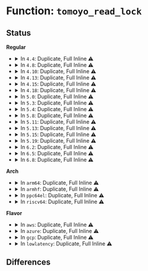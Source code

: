 # Function: <code>tomoyo_read_lock</code>

## Status
<b>Regular</b>
<ul>
<li>
<details>
<summary>In <code>4.4</code>: Duplicate, Full Inline ⚠️</summary>

**Collision:** Static Duplication

**Inline:** Full

**Transformation:** False

**Instances:**

```
In security/tomoyo/common.c (ffffffff81f98d99)
Location: security/tomoyo/common.h:1095
Inline: True
Inline callers:
  - security/tomoyo/common.c:tomoyo_load_builtin_policy
  - security/tomoyo/common.c:tomoyo_read_control
  - security/tomoyo/common.c:tomoyo_write_control
  - security/tomoyo/common.c:tomoyo_check_profile
```
```
In security/tomoyo/file.c (ffffffff8136f380)
Location: security/tomoyo/common.h:1095
Inline: True
Inline callers:
  - security/tomoyo/file.c:tomoyo_path_number_perm
  - security/tomoyo/file.c:tomoyo_check_open_permission
  - security/tomoyo/file.c:tomoyo_path_perm
  - security/tomoyo/file.c:tomoyo_mkdev_perm
  - security/tomoyo/file.c:tomoyo_path2_perm
```
```
In security/tomoyo/mount.c (ffffffff8137172d)
Location: security/tomoyo/common.h:1095
Inline: True
Inline callers:
  - security/tomoyo/mount.c:tomoyo_mount_permission
```
```
In security/tomoyo/network.c (ffffffff81371a36)
Location: security/tomoyo/common.h:1095
Inline: True
Inline callers:
  - security/tomoyo/network.c:tomoyo_unix_entry
```
```
In security/tomoyo/securityfs_if.c (ffffffff81372f23)
Location: security/tomoyo/common.h:1095
Inline: True
Inline callers:
  - security/tomoyo/securityfs_if.c:tomoyo_write_self
```
```
In security/tomoyo/tomoyo.c (ffffffff813735d6)
Location: security/tomoyo/common.h:1095
Inline: True
```
</details>
</li>
<li>
<details>
<summary>In <code>4.8</code>: Duplicate, Full Inline ⚠️</summary>

**Collision:** Static Duplication

**Inline:** Full

**Transformation:** False

**Instances:**

```
In security/tomoyo/common.c (ffffffff813a1c2a)
Location: security/tomoyo/common.h:1095
Inline: True
Inline callers:
  - security/tomoyo/common.c:tomoyo_check_profile
  - security/tomoyo/common.c:tomoyo_write_control
  - security/tomoyo/common.c:tomoyo_read_control
  - security/tomoyo/common.c:tomoyo_load_builtin_policy
```
```
In security/tomoyo/file.c (ffffffff813a5dec)
Location: security/tomoyo/common.h:1095
Inline: True
Inline callers:
  - security/tomoyo/file.c:tomoyo_path2_perm
  - security/tomoyo/file.c:tomoyo_mkdev_perm
  - security/tomoyo/file.c:tomoyo_path_perm
  - security/tomoyo/file.c:tomoyo_check_open_permission
  - security/tomoyo/file.c:tomoyo_path_number_perm
```
```
In security/tomoyo/mount.c (ffffffff813a7b3d)
Location: security/tomoyo/common.h:1095
Inline: True
Inline callers:
  - security/tomoyo/mount.c:tomoyo_mount_permission
```
```
In security/tomoyo/network.c (ffffffff813a7e58)
Location: security/tomoyo/common.h:1095
Inline: True
Inline callers:
  - security/tomoyo/network.c:tomoyo_unix_entry
```
```
In security/tomoyo/securityfs_if.c (ffffffff813a91f3)
Location: security/tomoyo/common.h:1095
Inline: True
Inline callers:
  - security/tomoyo/securityfs_if.c:tomoyo_write_self
```
```
In security/tomoyo/tomoyo.c (ffffffff813a99f6)
Location: security/tomoyo/common.h:1095
Inline: True
```
</details>
</li>
<li>
<details>
<summary>In <code>4.10</code>: Duplicate, Full Inline ⚠️</summary>

**Collision:** Static Duplication

**Inline:** Full

**Transformation:** False

**Instances:**

```
In security/tomoyo/common.c (ffffffff813b87aa)
Location: security/tomoyo/common.h:1095
Inline: True
Inline callers:
  - security/tomoyo/common.c:tomoyo_check_profile
  - security/tomoyo/common.c:tomoyo_write_control
  - security/tomoyo/common.c:tomoyo_read_control
  - security/tomoyo/common.c:tomoyo_load_builtin_policy
```
```
In security/tomoyo/file.c (ffffffff813bc96c)
Location: security/tomoyo/common.h:1095
Inline: True
Inline callers:
  - security/tomoyo/file.c:tomoyo_path2_perm
  - security/tomoyo/file.c:tomoyo_mkdev_perm
  - security/tomoyo/file.c:tomoyo_path_perm
  - security/tomoyo/file.c:tomoyo_check_open_permission
  - security/tomoyo/file.c:tomoyo_path_number_perm
```
```
In security/tomoyo/mount.c (ffffffff813be6cd)
Location: security/tomoyo/common.h:1095
Inline: True
Inline callers:
  - security/tomoyo/mount.c:tomoyo_mount_permission
```
```
In security/tomoyo/network.c (ffffffff813be9e8)
Location: security/tomoyo/common.h:1095
Inline: True
Inline callers:
  - security/tomoyo/network.c:tomoyo_unix_entry
```
```
In security/tomoyo/securityfs_if.c (ffffffff813bfd63)
Location: security/tomoyo/common.h:1095
Inline: True
Inline callers:
  - security/tomoyo/securityfs_if.c:tomoyo_write_self
```
```
In security/tomoyo/tomoyo.c (ffffffff813c0566)
Location: security/tomoyo/common.h:1095
Inline: True
```
</details>
</li>
<li>
<details>
<summary>In <code>4.13</code>: Duplicate, Full Inline ⚠️</summary>

**Collision:** Static Duplication

**Inline:** Full

**Transformation:** False

**Instances:**

```
In security/tomoyo/common.c (ffffffff813cf056)
Location: security/tomoyo/common.h:1097
Inline: True
Inline callers:
  - security/tomoyo/common.c:tomoyo_check_profile
  - security/tomoyo/common.c:tomoyo_write_control
  - security/tomoyo/common.c:tomoyo_read_control
  - security/tomoyo/common.c:tomoyo_load_builtin_policy
```
```
In security/tomoyo/file.c (ffffffff813d32b3)
Location: security/tomoyo/common.h:1097
Inline: True
Inline callers:
  - security/tomoyo/file.c:tomoyo_path2_perm
  - security/tomoyo/file.c:tomoyo_mkdev_perm
  - security/tomoyo/file.c:tomoyo_path_perm
  - security/tomoyo/file.c:tomoyo_check_open_permission
  - security/tomoyo/file.c:tomoyo_path_number_perm
```
```
In security/tomoyo/mount.c (ffffffff813d4fcd)
Location: security/tomoyo/common.h:1097
Inline: True
Inline callers:
  - security/tomoyo/mount.c:tomoyo_mount_permission
```
```
In security/tomoyo/network.c (ffffffff813d53b5)
Location: security/tomoyo/common.h:1097
Inline: True
Inline callers:
  - security/tomoyo/network.c:tomoyo_unix_entry
```
```
In security/tomoyo/securityfs_if.c (ffffffff813d6626)
Location: security/tomoyo/common.h:1097
Inline: True
Inline callers:
  - security/tomoyo/securityfs_if.c:tomoyo_write_self
```
```
In security/tomoyo/tomoyo.c (ffffffff813d6ed9)
Location: security/tomoyo/common.h:1097
Inline: True
```
</details>
</li>
<li>
<details>
<summary>In <code>4.15</code>: Duplicate, Full Inline ⚠️</summary>

**Collision:** Static Duplication

**Inline:** Full

**Transformation:** False

**Instances:**

```
In security/tomoyo/common.c (ffffffff813f5506)
Location: security/tomoyo/common.h:1099
Inline: True
Inline callers:
  - security/tomoyo/common.c:tomoyo_check_profile
  - security/tomoyo/common.c:tomoyo_write_control
  - security/tomoyo/common.c:tomoyo_read_control
  - security/tomoyo/common.c:tomoyo_load_builtin_policy
```
```
In security/tomoyo/file.c (ffffffff813f97c3)
Location: security/tomoyo/common.h:1099
Inline: True
Inline callers:
  - security/tomoyo/file.c:tomoyo_path2_perm
  - security/tomoyo/file.c:tomoyo_mkdev_perm
  - security/tomoyo/file.c:tomoyo_path_perm
  - security/tomoyo/file.c:tomoyo_check_open_permission
  - security/tomoyo/file.c:tomoyo_path_number_perm
```
```
In security/tomoyo/mount.c (ffffffff813fb4dd)
Location: security/tomoyo/common.h:1099
Inline: True
Inline callers:
  - security/tomoyo/mount.c:tomoyo_mount_permission
```
```
In security/tomoyo/network.c (ffffffff813fb7b5)
Location: security/tomoyo/common.h:1099
Inline: True
Inline callers:
  - security/tomoyo/network.c:tomoyo_unix_entry
```
```
In security/tomoyo/securityfs_if.c (ffffffff813fcb56)
Location: security/tomoyo/common.h:1099
Inline: True
Inline callers:
  - security/tomoyo/securityfs_if.c:tomoyo_write_self
```
```
In security/tomoyo/tomoyo.c (ffffffff813fd409)
Location: security/tomoyo/common.h:1099
Inline: True
```
</details>
</li>
<li>
<details>
<summary>In <code>4.18</code>: Duplicate, Full Inline ⚠️</summary>

**Collision:** Static Duplication

**Inline:** Full

**Transformation:** False

**Instances:**

```
In security/tomoyo/common.c (ffffffff81426445)
Location: security/tomoyo/common.h:1096
Inline: True
Inline callers:
  - security/tomoyo/common.c:tomoyo_check_profile
  - security/tomoyo/common.c:tomoyo_write_control
  - security/tomoyo/common.c:tomoyo_read_control
  - security/tomoyo/common.c:tomoyo_load_builtin_policy
```
```
In security/tomoyo/file.c (ffffffff8142a7c5)
Location: security/tomoyo/common.h:1096
Inline: True
Inline callers:
  - security/tomoyo/file.c:tomoyo_path2_perm
  - security/tomoyo/file.c:tomoyo_mkdev_perm
  - security/tomoyo/file.c:tomoyo_path_perm
  - security/tomoyo/file.c:tomoyo_check_open_permission
  - security/tomoyo/file.c:tomoyo_path_number_perm
```
```
In security/tomoyo/mount.c (ffffffff8142c44d)
Location: security/tomoyo/common.h:1096
Inline: True
Inline callers:
  - security/tomoyo/mount.c:tomoyo_mount_permission
```
```
In security/tomoyo/network.c (ffffffff8142c73f)
Location: security/tomoyo/common.h:1096
Inline: True
Inline callers:
  - security/tomoyo/network.c:tomoyo_unix_entry
```
```
In security/tomoyo/securityfs_if.c (ffffffff8142da81)
Location: security/tomoyo/common.h:1096
Inline: True
Inline callers:
  - security/tomoyo/securityfs_if.c:tomoyo_write_self
```
```
In security/tomoyo/tomoyo.c (ffffffff8142e2de)
Location: security/tomoyo/common.h:1096
Inline: True
```
</details>
</li>
<li>
<details>
<summary>In <code>5.0</code>: Duplicate, Full Inline ⚠️</summary>

**Collision:** Static Duplication

**Inline:** Full

**Transformation:** False

**Instances:**

```
In security/tomoyo/common.c (ffffffff81442b45)
Location: security/tomoyo/common.h:1099
Inline: True
Inline callers:
  - security/tomoyo/common.c:tomoyo_check_profile
  - security/tomoyo/common.c:tomoyo_write_control
  - security/tomoyo/common.c:tomoyo_read_control
  - security/tomoyo/common.c:tomoyo_load_builtin_policy
```
```
In security/tomoyo/file.c (ffffffff81447095)
Location: security/tomoyo/common.h:1099
Inline: True
Inline callers:
  - security/tomoyo/file.c:tomoyo_path2_perm
  - security/tomoyo/file.c:tomoyo_mkdev_perm
  - security/tomoyo/file.c:tomoyo_path_perm
  - security/tomoyo/file.c:tomoyo_check_open_permission
  - security/tomoyo/file.c:tomoyo_path_number_perm
```
```
In security/tomoyo/mount.c (ffffffff81448d9d)
Location: security/tomoyo/common.h:1099
Inline: True
Inline callers:
  - security/tomoyo/mount.c:tomoyo_mount_permission
```
```
In security/tomoyo/network.c (ffffffff8144908f)
Location: security/tomoyo/common.h:1099
Inline: True
Inline callers:
  - security/tomoyo/network.c:tomoyo_unix_entry
```
```
In security/tomoyo/securityfs_if.c (ffffffff8144a3d1)
Location: security/tomoyo/common.h:1099
Inline: True
Inline callers:
  - security/tomoyo/securityfs_if.c:tomoyo_write_self
```
```
In security/tomoyo/tomoyo.c (ffffffff8144ac69)
Location: security/tomoyo/common.h:1099
Inline: True
```
</details>
</li>
<li>
<details>
<summary>In <code>5.3</code>: Duplicate, Full Inline ⚠️</summary>

**Collision:** Static Duplication

**Inline:** Full

**Transformation:** False

**Instances:**

```
In security/tomoyo/common.c (ffffffff81470715)
Location: security/tomoyo/common.h:1109
Inline: True
Inline callers:
  - security/tomoyo/common.c:tomoyo_check_profile
  - security/tomoyo/common.c:tomoyo_write_control
  - security/tomoyo/common.c:tomoyo_read_control
  - security/tomoyo/common.c:tomoyo_load_builtin_policy
```
```
In security/tomoyo/file.c (ffffffff81474ca8)
Location: security/tomoyo/common.h:1109
Inline: True
Inline callers:
  - security/tomoyo/file.c:tomoyo_path2_perm
  - security/tomoyo/file.c:tomoyo_mkdev_perm
  - security/tomoyo/file.c:tomoyo_path_perm
  - security/tomoyo/file.c:tomoyo_check_open_permission
  - security/tomoyo/file.c:tomoyo_path_number_perm
```
```
In security/tomoyo/mount.c (ffffffff814769d0)
Location: security/tomoyo/common.h:1109
Inline: True
Inline callers:
  - security/tomoyo/mount.c:tomoyo_mount_permission
```
```
In security/tomoyo/network.c (ffffffff81476e9d)
Location: security/tomoyo/common.h:1109
Inline: True
Inline callers:
  - security/tomoyo/network.c:tomoyo_unix_entry
```
```
In security/tomoyo/securityfs_if.c (ffffffff814781a3)
Location: security/tomoyo/common.h:1109
Inline: True
Inline callers:
  - security/tomoyo/securityfs_if.c:tomoyo_write_self
```
```
In security/tomoyo/tomoyo.c (ffffffff814788fe)
Location: security/tomoyo/common.h:1109
Inline: True
```
</details>
</li>
<li>
<details>
<summary>In <code>5.4</code>: Duplicate, Full Inline ⚠️</summary>

**Collision:** Static Duplication

**Inline:** Full

**Transformation:** False

**Instances:**

```
In security/tomoyo/common.c (ffffffff8148a4d5)
Location: security/tomoyo/common.h:1109
Inline: True
Inline callers:
  - security/tomoyo/common.c:tomoyo_check_profile
  - security/tomoyo/common.c:tomoyo_write_control
  - security/tomoyo/common.c:tomoyo_read_control
  - security/tomoyo/common.c:tomoyo_load_builtin_policy
```
```
In security/tomoyo/file.c (ffffffff8148ea48)
Location: security/tomoyo/common.h:1109
Inline: True
Inline callers:
  - security/tomoyo/file.c:tomoyo_path2_perm
  - security/tomoyo/file.c:tomoyo_mkdev_perm
  - security/tomoyo/file.c:tomoyo_path_perm
  - security/tomoyo/file.c:tomoyo_check_open_permission
  - security/tomoyo/file.c:tomoyo_path_number_perm
```
```
In security/tomoyo/mount.c (ffffffff81490770)
Location: security/tomoyo/common.h:1109
Inline: True
Inline callers:
  - security/tomoyo/mount.c:tomoyo_mount_permission
```
```
In security/tomoyo/network.c (ffffffff81490c3d)
Location: security/tomoyo/common.h:1109
Inline: True
Inline callers:
  - security/tomoyo/network.c:tomoyo_unix_entry
```
```
In security/tomoyo/securityfs_if.c (ffffffff81491ec3)
Location: security/tomoyo/common.h:1109
Inline: True
Inline callers:
  - security/tomoyo/securityfs_if.c:tomoyo_write_self
```
```
In security/tomoyo/tomoyo.c (ffffffff8149261e)
Location: security/tomoyo/common.h:1109
Inline: True
```
</details>
</li>
<li>
<details>
<summary>In <code>5.8</code>: Duplicate, Full Inline ⚠️</summary>

**Collision:** Static Duplication

**Inline:** Full

**Transformation:** False

**Instances:**

```
In security/tomoyo/common.c (ffffffff814e1665)
Location: security/tomoyo/common.h:1109
Inline: True
Inline callers:
  - security/tomoyo/common.c:tomoyo_check_profile
  - security/tomoyo/common.c:tomoyo_write_control
  - security/tomoyo/common.c:tomoyo_read_control
  - security/tomoyo/common.c:tomoyo_load_builtin_policy
```
```
In security/tomoyo/file.c (ffffffff814e5cd8)
Location: security/tomoyo/common.h:1109
Inline: True
Inline callers:
  - security/tomoyo/file.c:tomoyo_path2_perm
  - security/tomoyo/file.c:tomoyo_mkdev_perm
  - security/tomoyo/file.c:tomoyo_path_perm
  - security/tomoyo/file.c:tomoyo_check_open_permission
  - security/tomoyo/file.c:tomoyo_path_number_perm
```
```
In security/tomoyo/mount.c (ffffffff814e7af0)
Location: security/tomoyo/common.h:1109
Inline: True
Inline callers:
  - security/tomoyo/mount.c:tomoyo_mount_permission
```
```
In security/tomoyo/network.c (ffffffff814e7fcd)
Location: security/tomoyo/common.h:1109
Inline: True
Inline callers:
  - security/tomoyo/network.c:tomoyo_unix_entry
  - security/tomoyo/network.c:tomoyo_inet_entry
```
```
In security/tomoyo/securityfs_if.c (ffffffff814e9293)
Location: security/tomoyo/common.h:1109
Inline: True
Inline callers:
  - security/tomoyo/securityfs_if.c:tomoyo_write_self
```
```
In security/tomoyo/tomoyo.c (ffffffff814e9a0e)
Location: security/tomoyo/common.h:1109
Inline: True
```
</details>
</li>
<li>
<details>
<summary>In <code>5.11</code>: Duplicate, Full Inline ⚠️</summary>

**Collision:** Static Duplication

**Inline:** Full

**Transformation:** False

**Instances:**

```
In security/tomoyo/common.c (ffffffff814fea95)
Location: security/tomoyo/common.h:1109
Inline: True
Inline callers:
  - security/tomoyo/common.c:tomoyo_check_profile
  - security/tomoyo/common.c:tomoyo_write_control
  - security/tomoyo/common.c:tomoyo_read_control
  - security/tomoyo/common.c:tomoyo_load_builtin_policy
```
```
In security/tomoyo/file.c (ffffffff815030d8)
Location: security/tomoyo/common.h:1109
Inline: True
Inline callers:
  - security/tomoyo/file.c:tomoyo_path2_perm
  - security/tomoyo/file.c:tomoyo_mkdev_perm
  - security/tomoyo/file.c:tomoyo_path_perm
  - security/tomoyo/file.c:tomoyo_check_open_permission
  - security/tomoyo/file.c:tomoyo_path_number_perm
```
```
In security/tomoyo/mount.c (ffffffff81504e70)
Location: security/tomoyo/common.h:1109
Inline: True
Inline callers:
  - security/tomoyo/mount.c:tomoyo_mount_permission
```
```
In security/tomoyo/network.c (ffffffff8150534d)
Location: security/tomoyo/common.h:1109
Inline: True
Inline callers:
  - security/tomoyo/network.c:tomoyo_unix_entry
  - security/tomoyo/network.c:tomoyo_inet_entry
```
```
In security/tomoyo/securityfs_if.c (ffffffff815065bf)
Location: security/tomoyo/common.h:1109
Inline: True
Inline callers:
  - security/tomoyo/securityfs_if.c:tomoyo_write_self
```
```
In security/tomoyo/tomoyo.c (ffffffff81506d2e)
Location: security/tomoyo/common.h:1109
Inline: True
```
</details>
</li>
<li>
<details>
<summary>In <code>5.13</code>: Duplicate, Full Inline ⚠️</summary>

**Collision:** Static Duplication

**Inline:** Full

**Transformation:** False

**Instances:**

```
In security/tomoyo/common.c (ffffffff81505735)
Location: security/tomoyo/common.h:1109
Inline: True
Inline callers:
  - security/tomoyo/common.c:tomoyo_check_profile
  - security/tomoyo/common.c:tomoyo_write_control
  - security/tomoyo/common.c:tomoyo_read_control
  - security/tomoyo/common.c:tomoyo_load_builtin_policy
```
```
In security/tomoyo/file.c (ffffffff81509ca8)
Location: security/tomoyo/common.h:1109
Inline: True
Inline callers:
  - security/tomoyo/file.c:tomoyo_path2_perm
  - security/tomoyo/file.c:tomoyo_mkdev_perm
  - security/tomoyo/file.c:tomoyo_path_perm
  - security/tomoyo/file.c:tomoyo_check_open_permission
  - security/tomoyo/file.c:tomoyo_path_number_perm
```
```
In security/tomoyo/mount.c (ffffffff8150b9f0)
Location: security/tomoyo/common.h:1109
Inline: True
Inline callers:
  - security/tomoyo/mount.c:tomoyo_mount_permission
```
```
In security/tomoyo/network.c (ffffffff8150becd)
Location: security/tomoyo/common.h:1109
Inline: True
Inline callers:
  - security/tomoyo/network.c:tomoyo_unix_entry
  - security/tomoyo/network.c:tomoyo_check_inet_address
```
```
In security/tomoyo/securityfs_if.c (ffffffff8150d0ff)
Location: security/tomoyo/common.h:1109
Inline: True
Inline callers:
  - security/tomoyo/securityfs_if.c:tomoyo_write_self
```
```
In security/tomoyo/tomoyo.c (ffffffff8150d86e)
Location: security/tomoyo/common.h:1109
Inline: True
```
</details>
</li>
<li>
<details>
<summary>In <code>5.15</code>: Duplicate, Full Inline ⚠️</summary>

**Collision:** Static Duplication

**Inline:** Full

**Transformation:** False

**Instances:**

```
In security/tomoyo/common.c (ffffffff81562555)
Location: security/tomoyo/common.h:1109
Inline: True
Inline callers:
  - security/tomoyo/common.c:tomoyo_check_profile
  - security/tomoyo/common.c:tomoyo_write_control
  - security/tomoyo/common.c:tomoyo_read_control
  - security/tomoyo/common.c:tomoyo_load_builtin_policy
```
```
In security/tomoyo/file.c (ffffffff81567194)
Location: security/tomoyo/common.h:1109
Inline: True
Inline callers:
  - security/tomoyo/file.c:tomoyo_path2_perm
  - security/tomoyo/file.c:tomoyo_mkdev_perm
  - security/tomoyo/file.c:tomoyo_path_perm
  - security/tomoyo/file.c:tomoyo_check_open_permission
  - security/tomoyo/file.c:tomoyo_path_number_perm
```
```
In security/tomoyo/mount.c (ffffffff81569260)
Location: security/tomoyo/common.h:1109
Inline: True
Inline callers:
  - security/tomoyo/mount.c:tomoyo_mount_permission
```
```
In security/tomoyo/network.c (ffffffff815699fd)
Location: security/tomoyo/common.h:1109
Inline: True
Inline callers:
  - security/tomoyo/network.c:tomoyo_unix_entry
  - security/tomoyo/network.c:tomoyo_check_inet_address
```
```
In security/tomoyo/securityfs_if.c (ffffffff8156ac33)
Location: security/tomoyo/common.h:1109
Inline: True
Inline callers:
  - security/tomoyo/securityfs_if.c:tomoyo_write_self
```
```
In security/tomoyo/tomoyo.c (ffffffff8156b3be)
Location: security/tomoyo/common.h:1109
Inline: True
```
</details>
</li>
<li>
<details>
<summary>In <code>5.19</code>: Duplicate, Full Inline ⚠️</summary>

**Collision:** Static Duplication

**Inline:** Full

**Transformation:** False

**Instances:**

```
In security/tomoyo/common.c (ffffffff815fd635)
Location: security/tomoyo/common.h:1108
Inline: True
Inline callers:
  - security/tomoyo/common.c:tomoyo_check_profile
  - security/tomoyo/common.c:tomoyo_write_control
  - security/tomoyo/common.c:tomoyo_read_control
  - security/tomoyo/common.c:tomoyo_load_builtin_policy
```
```
In security/tomoyo/file.c (ffffffff81602d45)
Location: security/tomoyo/common.h:1108
Inline: True
Inline callers:
  - security/tomoyo/file.c:tomoyo_path2_perm
  - security/tomoyo/file.c:tomoyo_mkdev_perm
  - security/tomoyo/file.c:tomoyo_path_perm
  - security/tomoyo/file.c:tomoyo_check_open_permission
  - security/tomoyo/file.c:tomoyo_path_number_perm
```
```
In security/tomoyo/mount.c (ffffffff81604fdf)
Location: security/tomoyo/common.h:1108
Inline: True
Inline callers:
  - security/tomoyo/mount.c:tomoyo_mount_permission
```
```
In security/tomoyo/network.c (ffffffff81605843)
Location: security/tomoyo/common.h:1108
Inline: True
Inline callers:
  - security/tomoyo/network.c:tomoyo_unix_entry
  - security/tomoyo/network.c:tomoyo_check_inet_address
```
```
In security/tomoyo/securityfs_if.c (ffffffff81606c7f)
Location: security/tomoyo/common.h:1108
Inline: True
Inline callers:
  - security/tomoyo/securityfs_if.c:tomoyo_write_self
```
```
In security/tomoyo/tomoyo.c (ffffffff816075c6)
Location: security/tomoyo/common.h:1108
Inline: True
```
</details>
</li>
<li>
<details>
<summary>In <code>6.2</code>: Duplicate, Full Inline ⚠️</summary>

**Collision:** Static Duplication

**Inline:** Full

**Transformation:** False

**Instances:**

```
In security/tomoyo/common.c (ffffffff816ae425)
Location: security/tomoyo/common.h:1108
Inline: True
Inline callers:
  - security/tomoyo/common.c:tomoyo_check_profile
  - security/tomoyo/common.c:tomoyo_write_control
  - security/tomoyo/common.c:tomoyo_read_control
  - security/tomoyo/common.c:tomoyo_load_builtin_policy
```
```
In security/tomoyo/file.c (ffffffff816b3ec5)
Location: security/tomoyo/common.h:1108
Inline: True
Inline callers:
  - security/tomoyo/file.c:tomoyo_path2_perm
  - security/tomoyo/file.c:tomoyo_mkdev_perm
  - security/tomoyo/file.c:tomoyo_path_perm
  - security/tomoyo/file.c:tomoyo_check_open_permission
  - security/tomoyo/file.c:tomoyo_path_number_perm
```
```
In security/tomoyo/mount.c (ffffffff816b630f)
Location: security/tomoyo/common.h:1108
Inline: True
Inline callers:
  - security/tomoyo/mount.c:tomoyo_mount_permission
```
```
In security/tomoyo/network.c (ffffffff816b6c33)
Location: security/tomoyo/common.h:1108
Inline: True
Inline callers:
  - security/tomoyo/network.c:tomoyo_unix_entry
  - security/tomoyo/network.c:tomoyo_check_inet_address
```
```
In security/tomoyo/securityfs_if.c (ffffffff816b81bf)
Location: security/tomoyo/common.h:1108
Inline: True
Inline callers:
  - security/tomoyo/securityfs_if.c:tomoyo_write_self
```
```
In security/tomoyo/tomoyo.c (ffffffff816b8cf6)
Location: security/tomoyo/common.h:1108
Inline: True
```
</details>
</li>
<li>
<details>
<summary>In <code>6.5</code>: Duplicate, Full Inline ⚠️</summary>

**Collision:** Static Duplication

**Inline:** Full

**Transformation:** False

**Instances:**

```
In security/tomoyo/common.c (ffffffff816e6e55)
Location: security/tomoyo/common.h:1108
Inline: True
Inline callers:
  - security/tomoyo/common.c:tomoyo_check_profile
  - security/tomoyo/common.c:tomoyo_write_control
  - security/tomoyo/common.c:tomoyo_read_control
  - security/tomoyo/common.c:tomoyo_load_builtin_policy
```
```
In security/tomoyo/file.c (ffffffff816ec885)
Location: security/tomoyo/common.h:1108
Inline: True
Inline callers:
  - security/tomoyo/file.c:tomoyo_path2_perm
  - security/tomoyo/file.c:tomoyo_mkdev_perm
  - security/tomoyo/file.c:tomoyo_path_perm
  - security/tomoyo/file.c:tomoyo_check_open_permission
  - security/tomoyo/file.c:tomoyo_path_number_perm
```
```
In security/tomoyo/mount.c (ffffffff816eed1f)
Location: security/tomoyo/common.h:1108
Inline: True
Inline callers:
  - security/tomoyo/mount.c:tomoyo_mount_permission
```
```
In security/tomoyo/network.c (ffffffff816ef613)
Location: security/tomoyo/common.h:1108
Inline: True
Inline callers:
  - security/tomoyo/network.c:tomoyo_unix_entry
  - security/tomoyo/network.c:tomoyo_check_inet_address
```
```
In security/tomoyo/securityfs_if.c (ffffffff816f0b8f)
Location: security/tomoyo/common.h:1108
Inline: True
Inline callers:
  - security/tomoyo/securityfs_if.c:tomoyo_write_self
```
```
In security/tomoyo/tomoyo.c (ffffffff816f16c9)
Location: security/tomoyo/common.h:1108
Inline: True
```
</details>
</li>
<li>
<details>
<summary>In <code>6.8</code>: Duplicate, Full Inline ⚠️</summary>

**Collision:** Static Duplication

**Inline:** Full

**Transformation:** False

**Instances:**

```
In security/tomoyo/common.c (ffffffff81723b65)
Location: security/tomoyo/common.h:1106
Inline: True
Inline callers:
  - security/tomoyo/common.c:tomoyo_check_profile
  - security/tomoyo/common.c:tomoyo_write_control
  - security/tomoyo/common.c:tomoyo_read_control
  - security/tomoyo/common.c:tomoyo_load_builtin_policy
```
```
In security/tomoyo/file.c (ffffffff81729655)
Location: security/tomoyo/common.h:1106
Inline: True
Inline callers:
  - security/tomoyo/file.c:tomoyo_path2_perm
  - security/tomoyo/file.c:tomoyo_mkdev_perm
  - security/tomoyo/file.c:tomoyo_path_perm
  - security/tomoyo/file.c:tomoyo_check_open_permission
  - security/tomoyo/file.c:tomoyo_path_number_perm
```
```
In security/tomoyo/mount.c (ffffffff8172baef)
Location: security/tomoyo/common.h:1106
Inline: True
Inline callers:
  - security/tomoyo/mount.c:tomoyo_mount_permission
```
```
In security/tomoyo/network.c (ffffffff8172c3e3)
Location: security/tomoyo/common.h:1106
Inline: True
Inline callers:
  - security/tomoyo/network.c:tomoyo_unix_entry
  - security/tomoyo/network.c:tomoyo_check_inet_address
```
```
In security/tomoyo/securityfs_if.c (ffffffff8172d95f)
Location: security/tomoyo/common.h:1106
Inline: True
Inline callers:
  - security/tomoyo/securityfs_if.c:tomoyo_write_self
```
```
In security/tomoyo/tomoyo.c (ffffffff8172e499)
Location: security/tomoyo/common.h:1106
Inline: True
```
</details>
</li>
</ul>
<b>Arch</b>
<ul>
<li>
<details>
<summary>In <code>arm64</code>: Duplicate, Full Inline ⚠️</summary>

**Collision:** Static Duplication

**Inline:** Full

**Transformation:** False

**Instances:**

```
In security/tomoyo/common.c (ffff80001057d938)
Location: security/tomoyo/common.h:1109
Inline: True
Inline callers:
  - security/tomoyo/common.c:tomoyo_check_profile
  - security/tomoyo/common.c:tomoyo_write_control
  - security/tomoyo/common.c:tomoyo_read_control
  - security/tomoyo/common.c:tomoyo_load_builtin_policy
```
```
In security/tomoyo/file.c (ffff8000105823c0)
Location: security/tomoyo/common.h:1109
Inline: True
Inline callers:
  - security/tomoyo/file.c:tomoyo_path2_perm
  - security/tomoyo/file.c:tomoyo_mkdev_perm
  - security/tomoyo/file.c:tomoyo_path_perm
  - security/tomoyo/file.c:tomoyo_check_open_permission
  - security/tomoyo/file.c:tomoyo_path_number_perm
```
```
In security/tomoyo/mount.c (ffff8000105849c8)
Location: security/tomoyo/common.h:1109
Inline: True
Inline callers:
  - security/tomoyo/mount.c:tomoyo_mount_permission
```
```
In security/tomoyo/network.c (ffff800010585058)
Location: security/tomoyo/common.h:1109
Inline: True
Inline callers:
  - security/tomoyo/network.c:tomoyo_unix_entry
```
```
In security/tomoyo/securityfs_if.c (ffff800010586664)
Location: security/tomoyo/common.h:1109
Inline: True
Inline callers:
  - security/tomoyo/securityfs_if.c:tomoyo_write_self
```
```
In security/tomoyo/tomoyo.c (ffff80001058720c)
Location: security/tomoyo/common.h:1109
Inline: True
```
</details>
</li>
<li>
<details>
<summary>In <code>armhf</code>: Duplicate, Full Inline ⚠️</summary>

**Collision:** Static Duplication

**Inline:** Full

**Transformation:** False

**Instances:**

```
In security/tomoyo/common.c (c072fe98)
Location: security/tomoyo/common.h:1109
Inline: True
Inline callers:
  - security/tomoyo/common.c:tomoyo_check_profile
  - security/tomoyo/common.c:tomoyo_write_control
  - security/tomoyo/common.c:tomoyo_read_control
  - security/tomoyo/common.c:tomoyo_load_builtin_policy
```
```
In security/tomoyo/file.c (c07342ec)
Location: security/tomoyo/common.h:1109
Inline: True
Inline callers:
  - security/tomoyo/file.c:tomoyo_path2_perm
  - security/tomoyo/file.c:tomoyo_mkdev_perm
  - security/tomoyo/file.c:tomoyo_path_perm
  - security/tomoyo/file.c:tomoyo_check_open_permission
  - security/tomoyo/file.c:tomoyo_path_number_perm
```
```
In security/tomoyo/mount.c (c0736440)
Location: security/tomoyo/common.h:1109
Inline: True
Inline callers:
  - security/tomoyo/mount.c:tomoyo_mount_permission
```
```
In security/tomoyo/network.c (c0736a18)
Location: security/tomoyo/common.h:1109
Inline: True
Inline callers:
  - security/tomoyo/network.c:tomoyo_unix_entry
```
```
In security/tomoyo/securityfs_if.c (c0738038)
Location: security/tomoyo/common.h:1109
Inline: True
Inline callers:
  - security/tomoyo/securityfs_if.c:tomoyo_write_self
```
```
In security/tomoyo/tomoyo.c (c07389f4)
Location: security/tomoyo/common.h:1109
Inline: True
```
</details>
</li>
<li>
<details>
<summary>In <code>ppc64el</code>: Duplicate, Full Inline ⚠️</summary>

**Collision:** Static Duplication

**Inline:** Full

**Transformation:** False

**Instances:**

```
In security/tomoyo/common.c (c0000000006e96cc)
Location: security/tomoyo/common.h:1109
Inline: True
Inline callers:
  - security/tomoyo/common.c:tomoyo_check_profile
  - security/tomoyo/common.c:tomoyo_write_control
  - security/tomoyo/common.c:tomoyo_read_control
  - security/tomoyo/common.c:tomoyo_load_builtin_policy
```
```
In security/tomoyo/file.c (c0000000006f0c90)
Location: security/tomoyo/common.h:1109
Inline: True
Inline callers:
  - security/tomoyo/file.c:tomoyo_path2_perm
  - security/tomoyo/file.c:tomoyo_mkdev_perm
  - security/tomoyo/file.c:tomoyo_path_perm
  - security/tomoyo/file.c:tomoyo_check_open_permission
  - security/tomoyo/file.c:tomoyo_path_number_perm
```
```
In security/tomoyo/mount.c (c0000000006f3d98)
Location: security/tomoyo/common.h:1109
Inline: True
Inline callers:
  - security/tomoyo/mount.c:tomoyo_mount_permission
```
```
In security/tomoyo/network.c (c0000000006f45bc)
Location: security/tomoyo/common.h:1109
Inline: True
Inline callers:
  - security/tomoyo/network.c:tomoyo_unix_entry
```
```
In security/tomoyo/securityfs_if.c (c0000000006f6700)
Location: security/tomoyo/common.h:1109
Inline: True
Inline callers:
  - security/tomoyo/securityfs_if.c:tomoyo_write_self
```
```
In security/tomoyo/tomoyo.c (c0000000006f740c)
Location: security/tomoyo/common.h:1109
Inline: True
```
</details>
</li>
<li>
<details>
<summary>In <code>riscv64</code>: Duplicate, Full Inline ⚠️</summary>

**Collision:** Static Duplication

**Inline:** Full

**Transformation:** False

**Instances:**

```
In security/tomoyo/common.c (ffffffe0003cec94)
Location: security/tomoyo/common.h:1109
Inline: True
Inline callers:
  - security/tomoyo/common.c:tomoyo_check_profile
  - security/tomoyo/common.c:tomoyo_write_control
  - security/tomoyo/common.c:tomoyo_read_control
  - security/tomoyo/common.c:tomoyo_load_builtin_policy
```
```
In security/tomoyo/file.c (ffffffe0003d28e2)
Location: security/tomoyo/common.h:1109
Inline: True
Inline callers:
  - security/tomoyo/file.c:tomoyo_path2_perm
  - security/tomoyo/file.c:tomoyo_mkdev_perm
  - security/tomoyo/file.c:tomoyo_path_perm
  - security/tomoyo/file.c:tomoyo_check_open_permission
  - security/tomoyo/file.c:tomoyo_path_number_perm
```
```
In security/tomoyo/mount.c (ffffffe0003d48d8)
Location: security/tomoyo/common.h:1109
Inline: True
Inline callers:
  - security/tomoyo/mount.c:tomoyo_mount_permission
```
```
In security/tomoyo/network.c (ffffffe0003d4de2)
Location: security/tomoyo/common.h:1109
Inline: True
Inline callers:
  - security/tomoyo/network.c:tomoyo_unix_entry
```
```
In security/tomoyo/securityfs_if.c (ffffffe0003d600c)
Location: security/tomoyo/common.h:1109
Inline: True
Inline callers:
  - security/tomoyo/securityfs_if.c:tomoyo_write_self
```
```
In security/tomoyo/tomoyo.c (ffffffe0003d696a)
Location: security/tomoyo/common.h:1109
Inline: True
```
</details>
</li>
</ul>
<b>Flavor</b>
<ul>
<li>
<details>
<summary>In <code>aws</code>: Duplicate, Full Inline ⚠️</summary>

**Collision:** Static Duplication

**Inline:** Full

**Transformation:** False

**Instances:**

```
In security/tomoyo/common.c (ffffffff81482ab5)
Location: security/tomoyo/common.h:1109
Inline: True
Inline callers:
  - security/tomoyo/common.c:tomoyo_check_profile
  - security/tomoyo/common.c:tomoyo_write_control
  - security/tomoyo/common.c:tomoyo_read_control
  - security/tomoyo/common.c:tomoyo_load_builtin_policy
```
```
In security/tomoyo/file.c (ffffffff81487028)
Location: security/tomoyo/common.h:1109
Inline: True
Inline callers:
  - security/tomoyo/file.c:tomoyo_path2_perm
  - security/tomoyo/file.c:tomoyo_mkdev_perm
  - security/tomoyo/file.c:tomoyo_path_perm
  - security/tomoyo/file.c:tomoyo_check_open_permission
  - security/tomoyo/file.c:tomoyo_path_number_perm
```
```
In security/tomoyo/mount.c (ffffffff81488d50)
Location: security/tomoyo/common.h:1109
Inline: True
Inline callers:
  - security/tomoyo/mount.c:tomoyo_mount_permission
```
```
In security/tomoyo/network.c (ffffffff8148921d)
Location: security/tomoyo/common.h:1109
Inline: True
Inline callers:
  - security/tomoyo/network.c:tomoyo_unix_entry
```
```
In security/tomoyo/securityfs_if.c (ffffffff8148a4a3)
Location: security/tomoyo/common.h:1109
Inline: True
Inline callers:
  - security/tomoyo/securityfs_if.c:tomoyo_write_self
```
```
In security/tomoyo/tomoyo.c (ffffffff8148abfe)
Location: security/tomoyo/common.h:1109
Inline: True
```
</details>
</li>
<li>
<details>
<summary>In <code>azure</code>: Duplicate, Full Inline ⚠️</summary>

**Collision:** Static Duplication

**Inline:** Full

**Transformation:** False

**Instances:**

```
In security/tomoyo/common.c (ffffffff814734d5)
Location: security/tomoyo/common.h:1109
Inline: True
Inline callers:
  - security/tomoyo/common.c:tomoyo_check_profile
  - security/tomoyo/common.c:tomoyo_write_control
  - security/tomoyo/common.c:tomoyo_read_control
  - security/tomoyo/common.c:tomoyo_load_builtin_policy
```
```
In security/tomoyo/file.c (ffffffff81477a48)
Location: security/tomoyo/common.h:1109
Inline: True
Inline callers:
  - security/tomoyo/file.c:tomoyo_path2_perm
  - security/tomoyo/file.c:tomoyo_mkdev_perm
  - security/tomoyo/file.c:tomoyo_path_perm
  - security/tomoyo/file.c:tomoyo_check_open_permission
  - security/tomoyo/file.c:tomoyo_path_number_perm
```
```
In security/tomoyo/mount.c (ffffffff81479770)
Location: security/tomoyo/common.h:1109
Inline: True
Inline callers:
  - security/tomoyo/mount.c:tomoyo_mount_permission
```
```
In security/tomoyo/network.c (ffffffff81479c3d)
Location: security/tomoyo/common.h:1109
Inline: True
Inline callers:
  - security/tomoyo/network.c:tomoyo_unix_entry
```
```
In security/tomoyo/securityfs_if.c (ffffffff8147aec3)
Location: security/tomoyo/common.h:1109
Inline: True
Inline callers:
  - security/tomoyo/securityfs_if.c:tomoyo_write_self
```
```
In security/tomoyo/tomoyo.c (ffffffff8147b61e)
Location: security/tomoyo/common.h:1109
Inline: True
```
</details>
</li>
<li>
<details>
<summary>In <code>gcp</code>: Duplicate, Full Inline ⚠️</summary>

**Collision:** Static Duplication

**Inline:** Full

**Transformation:** False

**Instances:**

```
In security/tomoyo/common.c (ffffffff8147eb55)
Location: security/tomoyo/common.h:1109
Inline: True
Inline callers:
  - security/tomoyo/common.c:tomoyo_check_profile
  - security/tomoyo/common.c:tomoyo_write_control
  - security/tomoyo/common.c:tomoyo_read_control
  - security/tomoyo/common.c:tomoyo_load_builtin_policy
```
```
In security/tomoyo/file.c (ffffffff814830c8)
Location: security/tomoyo/common.h:1109
Inline: True
Inline callers:
  - security/tomoyo/file.c:tomoyo_path2_perm
  - security/tomoyo/file.c:tomoyo_mkdev_perm
  - security/tomoyo/file.c:tomoyo_path_perm
  - security/tomoyo/file.c:tomoyo_check_open_permission
  - security/tomoyo/file.c:tomoyo_path_number_perm
```
```
In security/tomoyo/mount.c (ffffffff81484df0)
Location: security/tomoyo/common.h:1109
Inline: True
Inline callers:
  - security/tomoyo/mount.c:tomoyo_mount_permission
```
```
In security/tomoyo/network.c (ffffffff814852bd)
Location: security/tomoyo/common.h:1109
Inline: True
Inline callers:
  - security/tomoyo/network.c:tomoyo_unix_entry
```
```
In security/tomoyo/securityfs_if.c (ffffffff81486543)
Location: security/tomoyo/common.h:1109
Inline: True
Inline callers:
  - security/tomoyo/securityfs_if.c:tomoyo_write_self
```
```
In security/tomoyo/tomoyo.c (ffffffff81486c9e)
Location: security/tomoyo/common.h:1109
Inline: True
```
</details>
</li>
<li>
<details>
<summary>In <code>lowlatency</code>: Duplicate, Full Inline ⚠️</summary>

**Collision:** Static Duplication

**Inline:** Full

**Transformation:** False

**Instances:**

```
In security/tomoyo/common.c (ffffffff81496685)
Location: security/tomoyo/common.h:1109
Inline: True
Inline callers:
  - security/tomoyo/common.c:tomoyo_check_profile
  - security/tomoyo/common.c:tomoyo_write_control
  - security/tomoyo/common.c:tomoyo_read_control
  - security/tomoyo/common.c:tomoyo_load_builtin_policy
```
```
In security/tomoyo/file.c (ffffffff8149ac58)
Location: security/tomoyo/common.h:1109
Inline: True
Inline callers:
  - security/tomoyo/file.c:tomoyo_path2_perm
  - security/tomoyo/file.c:tomoyo_mkdev_perm
  - security/tomoyo/file.c:tomoyo_path_perm
  - security/tomoyo/file.c:tomoyo_check_open_permission
  - security/tomoyo/file.c:tomoyo_path_number_perm
```
```
In security/tomoyo/mount.c (ffffffff8149c930)
Location: security/tomoyo/common.h:1109
Inline: True
Inline callers:
  - security/tomoyo/mount.c:tomoyo_mount_permission
```
```
In security/tomoyo/network.c (ffffffff8149cdfd)
Location: security/tomoyo/common.h:1109
Inline: True
Inline callers:
  - security/tomoyo/network.c:tomoyo_unix_entry
```
```
In security/tomoyo/securityfs_if.c (ffffffff8149e083)
Location: security/tomoyo/common.h:1109
Inline: True
Inline callers:
  - security/tomoyo/securityfs_if.c:tomoyo_write_self
```
```
In security/tomoyo/tomoyo.c (ffffffff8149e7de)
Location: security/tomoyo/common.h:1109
Inline: True
```
</details>
</li>
</ul>

## Differences
